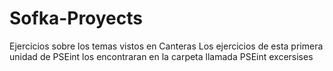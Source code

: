 # Sofka-Proyects
Ejercicios sobre los temas vistos en Canteras
Los ejercicios de esta primera unidad de PSEint los encontraran en la carpeta llamada PSEint excersises
